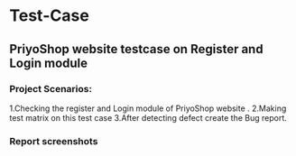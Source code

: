 # Test-Case

## PriyoShop website testcase on Register and Login module

### Project Scenarios:
1.Checking the register and Login module of PriyoShop website .
2.Making test matrix on this test case
3.After detecting defect create the Bug report.


### Report screenshots


